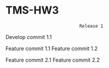 # TMS-HW3
                                Release 1

Develop commit 1.1

Feature commit 1.1
Feature commit 1.2

Feature commit 2.1
Feature commit 2.2